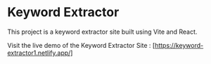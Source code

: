 # Keyword Extractor

This project is a keyword extractor site built using Vite and React.

Visit the live demo of the Keyword Extractor Site :  [https://keyword-extractor1.netlify.app/]
